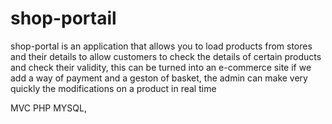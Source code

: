 # shop-portail
shop-portal is an application that allows you to load products
from stores and their details to allow customers to check the details of certain
products and check their validity, this can be turned into an e-commerce site if we add a way
of payment and a geston of basket, the admin can make very quickly the modifications
on a product in real time


MVC PHP MYSQL,
